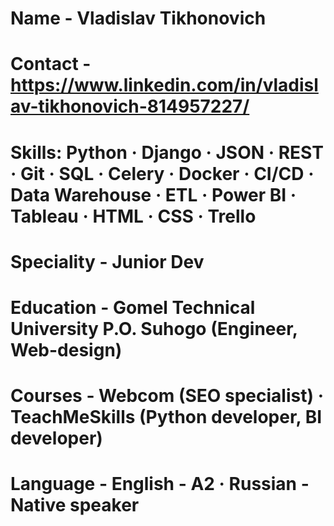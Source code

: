 # Name - Vladislav Tikhonovich
# Contact - https://www.linkedin.com/in/vladislav-tikhonovich-814957227/
# Skills: Python · Django · JSON · REST · Git · SQL · Celery · Docker · CI/CD · Data Warehouse · ETL · Power BI · Tableau · HTML · CSS · Trello
# Speciality - Junior Dev 
# Education - Gomel Technical University P.O. Suhogo (Engineer, Web-design)
# Courses - Webcom (SEO specialist) · TeachMeSkills (Python developer, BI developer)
# Language - English - A2 · Russian - Native speaker
